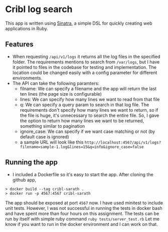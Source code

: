 # Cribl log search

This app is written using [Sinatra](https://sinatrarb.com/), a simple DSL for quickly creating web applications in Ruby. 

## Features
- When requesting `/api/v1/logs` it  returns all the log files in the specified folder. The requirements mentions to search from `/var/logs`, but I have it pointed to files in the codebase for testing and implementation. The location could be changed easily with a config parameter for different environments.
- The API can take the following paramters:
   - filname: We can specify a filename and the app will return the last ten lines (the page size is configurable)
   - lines: We can specify how many lines we want to read from that file
   - q: We can specify a query param to search in that log file. The requirements don't specify how many lines we want to return, so if the file is huge, it's unnecessary to search the entire file. So, I gave the option to return how many lines we want to be returned, something similar to pagination
   - ignore_case: We can specify if we want case matching or not (by default case is ignored)
   - a sample URL will look like this `http://localhost:4567/api/v1/logs?filename=sample-1.log&lines=15&q=info&ignore_case=false`

## Running the app
- I included a Dockerfile so it's easy to start the app. After cloning the github app, 
```
> docker build --tag cribl-sarath .
> docker run -p 4567:4567 cribl-sarath
```
The app should be exposed at port `4567` now. I have used minitest to include unit tests. However, I was not successful in running the tests in docker bash and have spent more than four hours on this assignment. The tests can be run by itself with simple ruby command `ruby tests/server_test.rb` Let me know if you want to run in the docker environment and I can work on that.
